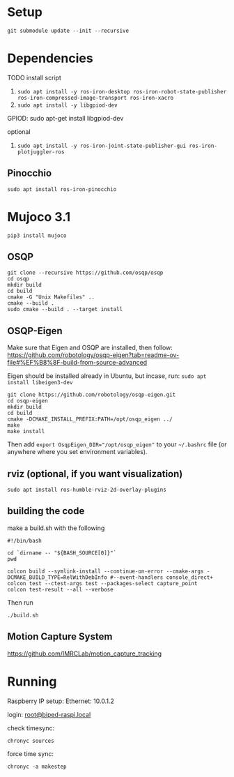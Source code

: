 # Setup

`git submodule update --init --recursive`

# Dependencies

TODO install script

1. `sudo apt install -y ros-iron-desktop ros-iron-robot-state-publisher ros-iron-compressed-image-transport ros-iron-xacro`
1. `sudo apt install -y libgpiod-dev`

GPIOD:
sudo apt-get install libgpiod-dev

optional
1. `sudo apt install -y ros-iron-joint-state-publisher-gui ros-iron-plotjuggler-ros`

## Pinocchio
```
sudo apt install ros-iron-pinocchio
```

# Mujoco 3.1
```
pip3 install mujoco
```

## OSQP
```
git clone --recursive https://github.com/osqp/osqp
cd osqp
mkdir build
cd build
cmake -G "Unix Makefiles" ..
cmake --build .
sudo cmake --build . --target install
```

## OSQP-Eigen
Make sure that Eigen and OSQP are installed, then follow: https://github.com/robotology/osqp-eigen?tab=readme-ov-file#%EF%B8%8F-build-from-source-advanced

Eigen should be installed already in Ubuntu, but incase, run: `sudo apt install libeigen3-dev`
```
git clone https://github.com/robotology/osqp-eigen.git
cd osqp-eigen
mkdir build
cd build
cmake -DCMAKE_INSTALL_PREFIX:PATH=/opt/osqp_eigen ../
make
make install
```
Then add `export OsqpEigen_DIR="/opt/osqp_eigen"` to your `~/.bashrc` file (or anywhere where you set environment variables).

## rviz (optional, if you want visualization)
```
sudo apt install ros-humble-rviz-2d-overlay-plugins
```

## building the code
make a build.sh with the following
```
#!/bin/bash                                                                                      
                                                                                                 
cd `dirname -- "${BASH_SOURCE[0]}"`                                                              
pwd                                                                                              
                                                                                                 
colcon build --symlink-install --continue-on-error --cmake-args -DCMAKE_BUILD_TYPE=RelWithDebInfo #--event-handlers console_direct+
colcon test --ctest-args test --packages-select capture_point
colcon test-result --all --verbose
```

Then run
```
./build.sh
```

## Motion Capture System

https://github.com/IMRCLab/motion_capture_tracking

# Running

Raspberry IP setup:
Ethernet: 10.0.1.2

login: root@biped-raspi.local

check timesync:
```
chronyc sources
```

force time sync:
```
chronyc -a makestep
```
